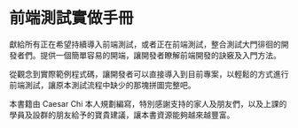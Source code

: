 # 前端測試實做手冊

獻給所有正在希望持續導入前端測試，或者正在前端測試，整合測試大門徘徊的開發者們。提供一個簡單容易的開端，讓開發者瞭解前端開發的訣竅及入門方法。

從觀念到實際範例程式碼，讓開發者可以直接導入到目前專案，以輕鬆的方式進行前端測試，讓原本測試流程中缺少的那塊拼圖完整吧。

本書籍由 Caesar Chi 本人規劃編寫，特別感謝支持的家人及朋友們，以及上課的學員及設群的朋友給予的寶貴建議，讓本書資源能夠越來越豐富。



